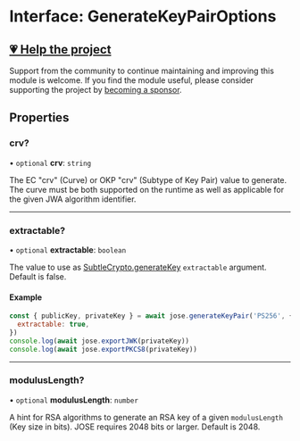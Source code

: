 # Interface: GenerateKeyPairOptions

## [💗 Help the project](https://github.com/sponsors/panva)

Support from the community to continue maintaining and improving this module is welcome. If you find the module useful, please consider supporting the project by [becoming a sponsor](https://github.com/sponsors/panva).

## Properties

### crv?

• `optional` **crv**: `string`

The EC "crv" (Curve) or OKP "crv" (Subtype of Key Pair) value to generate. The curve must be
both supported on the runtime as well as applicable for the given JWA algorithm identifier.

***

### extractable?

• `optional` **extractable**: `boolean`

The value to use as [SubtleCrypto.generateKey](https://developer.mozilla.org/docs/Web/API/SubtleCrypto/generateKey) `extractable` argument. Default is false.

#### Example

```js
const { publicKey, privateKey } = await jose.generateKeyPair('PS256', {
  extractable: true,
})
console.log(await jose.exportJWK(privateKey))
console.log(await jose.exportPKCS8(privateKey))
```

***

### modulusLength?

• `optional` **modulusLength**: `number`

A hint for RSA algorithms to generate an RSA key of a given `modulusLength` (Key size in bits).
JOSE requires 2048 bits or larger. Default is 2048.
